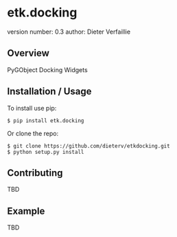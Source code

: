 etk.docking
===============================

version number: 0.3
author: Dieter Verfaillie

Overview
--------

PyGObject Docking Widgets

Installation / Usage
--------------------

To install use pip:

    $ pip install etk.docking


Or clone the repo:

    $ git clone https://github.com/dieterv/etkdocking.git
    $ python setup.py install
    
Contributing
------------

TBD

Example
-------

TBD